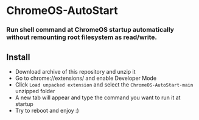 # ChromeOS-AutoStart
### Run shell command at ChromeOS startup automatically without remounting root filesystem as read/write.

## Install
- Download archive of this repository and unzip it
- Go to chrome://extensions/ and enable Developer Mode
- Click `Load unpacked extension` and select the `ChromeOS-AutoStart-main` unzipped folder
- A new tab will appear and type the command you want to run it at startup
- Try to reboot and enjoy :)
